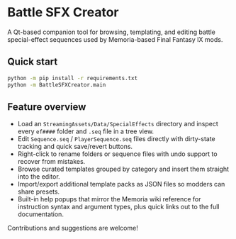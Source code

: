 # Battle SFX Creator

A Qt-based companion tool for browsing, templating, and editing battle
special-effect sequences used by Memoria-based Final Fantasy IX mods.

## Quick start

```bash
python -m pip install -r requirements.txt
python -m BattleSFXCreator.main
```

## Feature overview

- Load an `StreamingAssets/Data/SpecialEffects` directory and inspect every
  `ef####` folder and `.seq` file in a tree view.
- Edit `Sequence.seq` / `PlayerSequence.seq` files directly with dirty-state
  tracking and quick save/revert buttons.
- Right-click to rename folders or sequence files with undo support to recover
  from mistakes.
- Browse curated templates grouped by category and insert them straight into the
  editor.
- Import/export additional template packs as JSON files so modders can share
  presets.
- Built-in help popups that mirror the Memoria wiki reference for instruction
  syntax and argument types, plus quick links out to the full documentation.

Contributions and suggestions are welcome!
